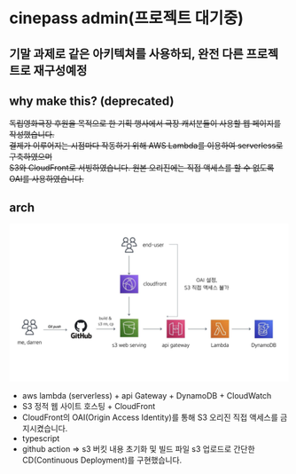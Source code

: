 # cinepass admin(프로젝트 대기중)  

## 기말 과제로 같은 아키텍쳐를 사용하되, 완전 다른 프로젝트로 재구성예정

## why make this? (deprecated)

~~독립영화극장 후원을 목적으로 한 기획 행사에서 극장 캐셔분들이 사용할 웹 페이지를 작성했습니다.  
결제가 이루어지는 시점마다 작동하기 위해 AWS Lambda를 이용하여 serverless로 구축하였으며  
S3와 CloudFront로 서빙하였습니다. 원본 오리진에는 직접 액세스를 할 수 없도록 OAI를 사용하였습니다.~~

## arch 

<img src="./readme.asset/cinepass-arch.jpg" alt="arch" />

- aws lambda (serverless) + api Gateway + DynamoDB + CloudWatch
- S3 정적 웹 사이트 호스팅 + CloudFront
- CloudFront의 OAI(Origin Access Identity)를 통해 S3 오리진 직접 액세스를 금지시켰습니다.
- typescript
- github action => s3 버킷 내용 초기화 및 빌드 파일 s3 업로드로 간단한 CD(Continuous Deployment)를 구현했습니다.
